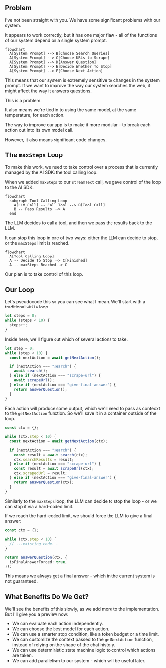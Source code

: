 ## Problem

I've not been straight with you. We have some significant problems with our system.

It appears to work correctly, but it has one major flaw - all of the functions of our system depend on a single system prompt.

```mermaid
flowchart
  A[System Prompt] --> B[Choose Search Queries]
  A[System Prompt] --> C[Choose URLs to Scrape]
  A[System Prompt] --> D[Answer Question]
  A[System Prompt] --> E[Decide Whether To Stop]
  A[System Prompt] --> F[Choose Next Action]
```

This means that our system is extremely sensitive to changes in the system prompt. If we want to improve the way our system searches the web, it might affect the way it answers questions.

This is a problem.

It also means we're tied in to using the same model, at the same temperature, for each action.

The way to improve our app is to make it more modular - to break each action out into its own model call.

However, it also means significant code changes.

## The `maxSteps` Loop

To make this work, we need to take control over a process that is currently managed by the AI SDK: the tool calling loop.

When we added `maxSteps` to our `streamText` call, we gave control of the loop to the AI SDK.

```mermaid
flowchart
  subgraph Tool Calling Loop
    A[LLM Call] -- Call Tool --> B[Tool Call]
    B -- Pass Results --> A
  end
```

The LLM decides to call a tool, and then we pass the results back to the LLM.

It can stop this loop in one of two ways: either the LLM can decide to stop, or the `maxSteps` limit is reached.

```mermaid
flowchart
  A[Tool Calling Loop]
  A -- Decide To Stop --> C[Finished]
  A -- maxSteps Reached--> C
```

Our plan is to take control of this loop.

## Our Loop

Let's pseudocode this so you can see what I mean. We'll start with a traditional `while` loop.

```ts
let steps = 0;
while (steps < 10) {
  steps++;
}
```

Inside here, we'll figure out which of several actions to take.

```ts
let step = 0;
while (step < 10) {
  const nextAction = await getNextAction();

  if (nextAction === "search") {
    await search();
  } else if (nextAction === "scrape-url") {
    await scrapeUrl();
  } else if (nextAction === "give-final-answer") {
    return answerQuestion();
  }
}
```

Each action will produce some output, which we'll need to pass as contecxt to the `getNextAction` function. So we'll save it in a container outside of the loop.

```ts
const ctx = {};

while (ctx.step < 10) {
  const nextAction = await getNextAction(ctx);

  if (nextAction === "search") {
    const result = await search(ctx);
    ctx.searchResults = result;
  } else if (nextAction === "scrape-url") {
    const result = await scrapeUrl(ctx);
    ctx.scrapedUrl = result;
  } else if (nextAction === "give-final-answer") {
    return answerQuestion(ctx);
  }
}
```

Similarly to the `maxSteps` loop, the LLM can decide to stop the loop - or we can stop it via a hard-coded limit.

If we reach the hard-coded limit, we should force the LLM to give a final answer:

```ts
const ctx = {};

while (ctx.step < 10) {
  // ...existing code...
}

return answerQuestion(ctx, {
  isFinalAnswerForced: true,
});
```

This means we always get a final answer - which in the current system is not guaranteed.

## What Benefits Do We Get?

We'll see the benefits of this slowly, as we add more to the implementation. But I'll give you a preview now:

- We can evaluate each action independently.
- We can choose the best model for each action.
- We can use a smarter stop condition, like a token budget or a time limit.
- We can customize the context passed to the `getNextAction` function, instead of relying on the shape of the chat history.
- We can use deterministic state machine logic to control which actions are taken.
- We can add parallelism to our system - which will be useful later.
